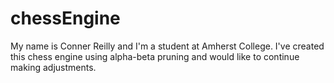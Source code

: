 chessEngine
===========

My name is Conner Reilly and I'm a student at Amherst College. I've created this chess engine using alpha-beta pruning and would like to continue making adjustments.
